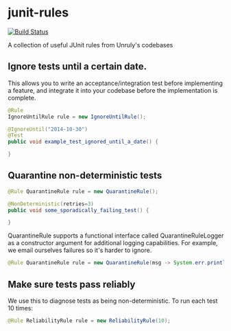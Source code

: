 junit-rules
===========

[![Build Status](https://travis-ci.org/unruly/junit-rules.svg?branch=master)](https://travis-ci.org/unruly/junit-rules)

A collection of useful JUnit rules from Unruly's codebases

## Ignore tests until a certain date.

This allows you to write an acceptance/integration test before implementing a feature, and integrate it into your codebase before the implementation is complete.

```java
@Rule
IgnoreUntilRule rule = new IgnoreUntilRule();

@IgnoreUntil("2014-10-30")
@Test
public void example_test_ignored_until_a_date() {

}
```

## Quarantine non-deterministic tests

```java
@Rule QuarantineRule rule = new QuarantineRule();

@NonDeterministic(retries=3)
public void some_sporadically_failing_test() {

}
```

QuarantineRule supports a functional interface called QuarantineRuleLogger as a constructor argument for additional logging capabilities. For example, we email ourselves failures so it's harder to ignore.

```java
@Rule QuarantineRule rule = new QuarantineRule(msg -> System.err.println(msg));
```

## Make sure tests pass reliably

We use this to diagnose tests as being non-deterministic. To run each test 10 times:

```java
@Rule ReliabilityRule rule = new ReliabilityRule(10);
```
